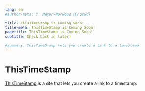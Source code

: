 ```yaml
---
lang: en
#author-meta: Y. Meyer-Norwood (@norwd)

title: ThisTimeStamp is Coming Soon!
title-meta: ThisTimeStamp is Coming Soon!
pagetitle: ThisTimeStamp is Coming Soon!
subtitle: Check back in later!

#summary: ThisTimeStamp lets you create a link to a timestamp.
---
```


# ThisTimeStamp

[ThisTimeStamp] is a site that lets you create a link to a timestamp.

[ThisTimeStamp]: https://thistimestamp.github.io
